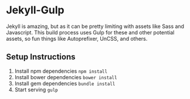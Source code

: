 # Jekyll-Gulp

Jekyll is amazing, but as it can be pretty limiting with assets like Sass and Javascript. This build process uses Gulp for these and other potential assets, so fun things like Autoprefixer, UnCSS, and others.


## Setup Instructions

1. Install npm dependencies `npm install`
2. Install bower dependencies `bower install`
3. Install gem dependencies `bundle install`
4. Start serving `gulp`
